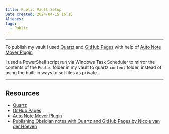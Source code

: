 ```yaml
---
title: Public Vault Setup
Date created: 2024-04-15 16:15
Aliases:
tags:
  - Public
---
```


---

To publish my vault I used [Quartz](https://quartz.jzhao.xyz/) and [GitHub Pages](https://pages.github.com/) with help of [Auto Note Mover Plugin](https://github.com/farux/obsidian-auto-note-mover)

I used a PowerShell script run via Windows Task Scheduler to mirror the contents of the `Public` folder in my vault to quartz `content` folder, instead of using the built-in ways to set files as private.


---
## Resources
- [Quartz](https://quartz.jzhao.xyz/)
- [GitHub Pages](https://pages.github.com/)
- [Auto Note Mover Plugin](https://github.com/farux/obsidian-auto-note-mover)
- [Publishing Obsidian notes with Quartz and GitHub Pages by Nicole van der Hoeven](https://notes.nicolevanderhoeven.com/How+to+publish+Obsidian+notes+with+Quartz+on+GitHub+Pages)